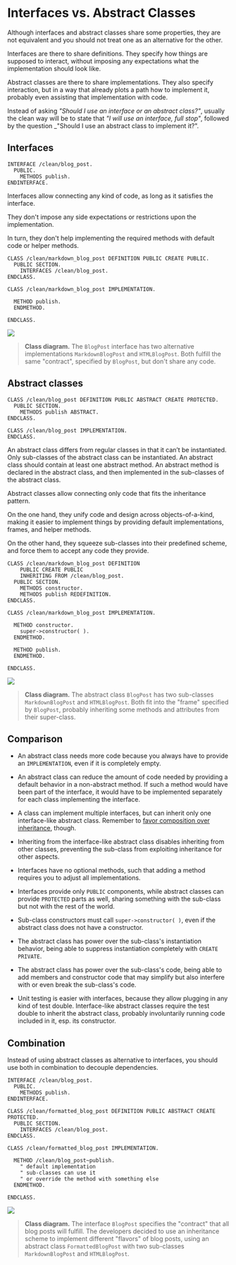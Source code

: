 # Interfaces vs. Abstract Classes

Although interfaces and abstract classes share some properties,
they are not equivalent and you should not treat one
as an alternative for the other.

Interfaces are there to share definitions.
They specify how things are supposed to interact,
without imposing any expectations
what the implementation should look like.

Abstract classes are there to share implementations.
They also specify interaction,
but in a way that already plots a path how to implement it,
probably even assisting that implementation with code.

Instead of asking _"Should I use an interface or an abstract class?"_,
usually the clean way will be to state that _"I will use an interface, full stop"_,
followed by the question _"Should I use an abstract class to implement it?".

## Interfaces

```ABAP
INTERFACE /clean/blog_post.
  PUBLIC.
    METHODS publish.
ENDINTERFACE.
```

Interfaces allow connecting any kind of code,
as long as it satisfies the interface.

They don't impose any
side expectations or restrictions upon the implementation.

In turn, they don't help implementing the required methods
with default code or helper methods.

```ABAP
CLASS /clean/markdown_blog_post DEFINITION PUBLIC CREATE PUBLIC.
  PUBLIC SECTION.
    INTERFACES /clean/blog_post.
ENDCLASS.

CLASS /clean/markdown_blog_post IMPLEMENTATION.
  
  METHOD publish.
  ENDMETHOD.
  
ENDCLASS.
```

![](interfaces-vs-abstract-classes/InterfacesVsAbstractClasses-Interface.png)

> **Class diagram.**
The `BlogPost` interface has two alternative
implementations `MarkdownBlogPost` and `HTMLBlogPost`.
Both fulfill the same "contract", specified by  `BlogPost`,
but don't share any code.

## Abstract classes

```ABAP
CLASS /clean/blog_post DEFINITION PUBLIC ABSTRACT CREATE PROTECTED.
  PUBLIC SECTION.
    METHODS publish ABSTRACT.
ENDCLASS.

CLASS /clean/blog_post IMPLEMENTATION.
ENDCLASS.
```
An abstract class differs from regular classes in that it can’t be instantiated. Only 
sub-classes of the abstract class can be instantiated. An abstract class should contain 
at least one abstract method. An abstract method is declared in the abstract class, 
and then implemented in the sub-classes of the abstract class.

Abstract classes allow connecting only code that
fits the inheritance pattern.

On the one hand, they unify code and design across objects-of-a-kind,
making it easier to implement things by providing default implementations,
frames, and helper methods.

On the other hand, they squeeze sub-classes into their predefined scheme,
and force them to accept any code they provide.

```ABAP
CLASS /clean/markdown_blog_post DEFINITION
    PUBLIC CREATE PUBLIC
    INHERITING FROM /clean/blog_post.
  PUBLIC SECTION.
    METHODS constructor.
    METHODS publish REDEFINITION.
ENDCLASS.

CLASS /clean/markdown_blog_post IMPLEMENTATION.

  METHOD constructor.
    super->constructor( ).
  ENDMETHOD.
  
  METHOD publish.
  ENDMETHOD.
  
ENDCLASS.
```

![](interfaces-vs-abstract-classes/InterfacesVsAbstractClasses-AbstractClass.png)

> **Class diagram.**
The abstract class `BlogPost` has two sub-classes
`MarkdownBlogPost` and `HTMLBlogPost`.
Both fit into the "frame" specified by `BlogPost`,
probably inheriting some methods and attributes from their super-class.

## Comparison

- An abstract class needs more code
because you always have to provide an `IMPLEMENTATION`,
even if it is completely empty.

- An abstract class can reduce the amount of code needed by providing 
a default behavior in a non-abstract method. If such a method 
would have been part of the interface, it would have to be 
implemented separately for each class implementing the interface.

- A class can implement multiple interfaces,
but can inherit only one interface-like abstract class. Remember to 
[favor composition over inheritance](../CleanABAP.md#prefer-composition-to-inheritance), though.

- Inheriting from the interface-like abstract class
disables inheriting from other classes,
preventing the sub-class from exploiting inheritance for other aspects.

- Interfaces have no optional methods,
such that adding a method requires you
to adjust all implementations.

- Interfaces provide only `PUBLIC` components,
while abstract classes can provide `PROTECTED` parts as well,
sharing something with the sub-class but not with the rest of the world.

- Sub-class constructors must call `super->constructor( )`,
even if the abstract class does not have a constructor.

- The abstract class has power over the sub-class's instantiation behavior,
being able to suppress instantiation completely with `CREATE PRIVATE`.

- The abstract class has power over the sub-class's code,
being able to add members and constructor code that may
simplify but also interfere with or even break the sub-class's code.

- Unit testing is easier with interfaces,
because they allow plugging in any kind of test double.
Interface-like abstract classes require the test double
to inherit the abstract class, probably involuntarily
running code included in it, esp. its constructor.

## Combination

Instead of using abstract classes as alternative to interfaces,
you should use both in combination to decouple dependencies.

```ABAP
INTERFACE /clean/blog_post.
  PUBLIC.
    METHODS publish.
ENDINTERFACE.
```

```ABAP
CLASS /clean/formatted_blog_post DEFINITION PUBLIC ABSTRACT CREATE PROTECTED.
  PUBLIC SECTION.
    INTERFACES /clean/blog_post.
ENDCLASS.

CLASS /clean/formatted_blog_post IMPLEMENTATION.

  METHOD /clean/blog_post~publish.
    " default implementation
    " sub-classes can use it
    " or override the method with something else
  ENDMETHOD.
  
ENDCLASS.
```

![](interfaces-vs-abstract-classes/InterfacesVsAbstractClasses-Combined.png)

> **Class diagram.**
The interface `BlogPost` specifies the "contract"
that all blog posts will fulfill.
The developers decided to use an inheritance scheme to implement
different "flavors" of blog posts,
using an abstract class `FormattedBlogPost` with two sub-classes
`MarkdownBlogPost` and `HTMLBlogPost`.
